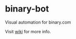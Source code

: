 # binary-bot
Visual automation for binary.com

Visit [wiki](https://github.com/binary-com/binary-bot/wiki) for more info.
